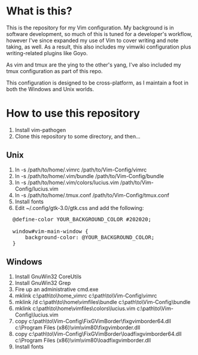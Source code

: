 # What is this?

This is the repository for my Vim configuration.  My background is in software development, so much of this is tuned for a developer's workflow, however I've since expanded my use of Vim to cover writing and note taking, as well.  As a result, this also includes my vimwiki configuration plus writing-related plugins like Goyo.

As vim and tmux are the ying to the other's yang, I've also included my tmux configuration as part of this repo.

This configuration is designed to be cross-platform, as I maintain a foot in both the Windows and Unix worlds.

# How to use this repository

1. Install vim-pathogen
2. Clone this repository to some directory, and then...

## Unix

1. ln -s /path/to/home/.vimrc /path/to/Vim-Config/vimrc
2. ln -s /path/to/home/.vim/bundle /path/to/Vim-Config/bundle
3. ln -s /path/to/home/.vim/colors/lucius.vim /path/to/Vim-Config/lucius.vim
5. ln -s /path/to/home/.tmux.conf /path/to/Vim-Config/tmux.conf
4. Install fonts
5. Edit ~/.config/gtk-3.0/gtk.css and add the following:

<pre>
  @define-color YOUR_BACKGROUND_COLOR #202020;

  window#vim-main-window {
      background-color: @YOUR_BACKGROUND_COLOR;
  }
</pre>

## Windows

1. Install GnuWin32 CoreUtils
2. Install GnuWin32 Grep
3. Fire up an administrative cmd.exe
4. mklink c:\path\to\home\_vimrc c:\path\to\Vim-Config\vimrc
5. mklink /d c:\path\to\home\vimfiles\bundle c:\path\to\Vim-Config\bundle
6. mklink c:\path\to\home\vimfiles\colors\lucius.vim c:\path\to\Vim-Config\lucius.vim
7. copy c:\path\to\Vim-Config\FixGVimBorder\fixgvimborder64.dll c:\Program Files (x86)\vim\vim80\fixgvimborder.dll
7. copy c:\path\to\Vim-Config\FixGVimBorder\loadfixgvimborder64.dll c:\Program Files (x86)\vim\vim80\loadfixgvimborder.dll
7. Install fonts
